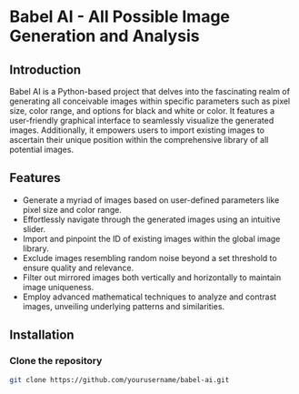 # Babel AI - All Possible Image Generation and Analysis

## Introduction
Babel AI is a Python-based project that delves into the fascinating realm of generating all conceivable images within specific parameters such as pixel size, color range, and options for black and white or color. It features a user-friendly graphical interface to seamlessly visualize the generated images. Additionally, it empowers users to import existing images to ascertain their unique position within the comprehensive library of all potential images.

## Features
- Generate a myriad of images based on user-defined parameters like pixel size and color range.
- Effortlessly navigate through the generated images using an intuitive slider.
- Import and pinpoint the ID of existing images within the global image library.
- Exclude images resembling random noise beyond a set threshold to ensure quality and relevance.
- Filter out mirrored images both vertically and horizontally to maintain image uniqueness.
- Employ advanced mathematical techniques to analyze and contrast images, unveiling underlying patterns and similarities.

## Installation

### Clone the repository
```bash
git clone https://github.com/yourusername/babel-ai.git
